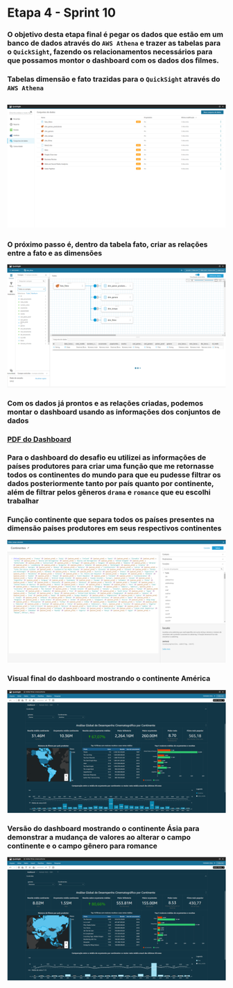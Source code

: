 # Etapa 4 - Sprint 10

### O objetivo desta etapa final é pegar os dados que estão em um banco de dados através do `AWS Athena` e trazer as tabelas para o `QuickSight`, fazendo os relacionamentos necessários para que possamos montor o dashboard com os dados dos filmes.

### Tabelas dimensão e fato trazidas para o `QuickSight` através do `AWS Athena`

## ![](./tables.png)

### O próximo passo é, dentro da tabela fato, criar as relações entre a fato e as dimensões

![](./relationships.png)

### Com os dados já prontos e as relações criadas, podemos montar o dashboard usando as informações dos conjuntos de dados

### [PDF do Dashboard](./Dashboard_2024-04-23T18_41_00.pdf)

### Para o dashboard do desafio eu utilizei as informações de **países produtores** para criar uma função que me retornasse todos os continentes do mundo para que eu pudesse filtrar os dados posteriormente tanto por país quanto por continente, além de filtrar pelos gêneros `drama` e `romance` que eu escolhi trabalhar

### Função continente que separa todos os países presentes na dimensão paises produtores em seus respectivos continentes

![](./campo_continente.png)

### Visual final do dashboard mostrando o continente América

![](./dashboard_final.png)

### Versão do dashboard mostrando o continente Ásia para demonstrar a mudança de valores ao alterar o campo continente e o campo gênero para romance

![](./dashboard_final_asia.png)
